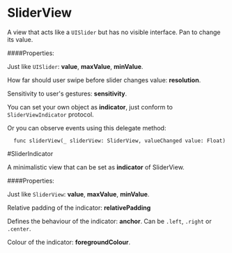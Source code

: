 # SliderView

A view that acts like a `UISlider` but has no visible interface. Pan to change its value.

####Properties: 

Just like `UISlider`: **value**, **maxValue**, **minValue**.
    
How far should user swipe before slider changes value: **resolution**.

Sensitivity to user's gestures: **sensitivity**.

You can set your own object as **indicator**, just conform to `SliderViewIndicator` protocol.

Or you can observe events using this delegate method: 

      func sliderView(_ sliderView: SliderView, valueChanged value: Float)



#SliderIndicator

A minimalistic view that can be set as **indicator** of SliderView.

####Properties:

Just like `SliderView`: **value**, **maxValue**, **minValue**.

Relative padding of the indicator: **relativePadding**

Defines the behaviour of the indicator: **anchor**. Can be `.left`, `.right` or `.center`.

Colour of the indicator: **foregroundColour**.

